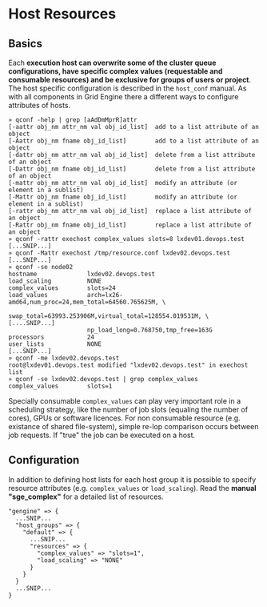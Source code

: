 
# Host Resources

## Basics

Each **execution host can overwrite some of the cluster queue configurations, have specific complex values (requestable and consumable resources) and be exclusive for groups of users or project**. The host specific configuration is described in the `host_conf` manual. As with all components in Grid Engine there a different ways to configure attributes of hosts.

    » qconf -help | grep [aAdDmMprR]attr
    [-aattr obj_nm attr_nm val obj_id_list]  add to a list attribute of an object
    [-Aattr obj_nm fname obj_id_list]        add to a list attribute of an object
    [-dattr obj_nm attr_nm val obj_id_list]  delete from a list attribute of an object
    [-Dattr obj_nm fname obj_id_list]        delete from a list attribute of an object
    [-mattr obj_nm attr_nm val obj_id_list]  modify an attribute (or element in a sublist)
    [-Mattr obj_nm fname obj_id_list]        modify an attribute (or element in a sublist) 
    [-rattr obj_nm attr_nm val obj_id_list]  replace a list attribute of an object
    [-Rattr obj_nm fname obj_id_list]        replace a list attribute of an object
    » qconf -rattr exechost complex_values slots=8 lxdev01.devops.test
    [...SNIP...]
    » qconf -Mattr exechost /tmp/resource.conf lxdev02.devops.test
    [...SNIP...]
    » qconf -se node02
    hostname              lxdev02.devops.test
    load_scaling          NONE
    complex_values        slots=24
    load_values           arch=lx26-amd64,num_proc=24,mem_total=64560.765625M, \
                          swap_total=63993.253906M,virtual_total=128554.019531M, \
    [....SNIP...]
                          np_load_long=0.768750,tmp_free=163G
    processors            24
    user_lists            NONE
    [...SNIP...]
    » qconf -me lxdev02.devops.test
    root@lxdev01.devops.test modified "lxdev02.devops.test" in exechost list
    » qconf -se lxdev02.devops.test | grep complex_values
    complex_values        slots=1

Specially consumable `complex_values` can play very important role in a scheduling strategy, like the number of job slots (equaling the number of cores), GPUs or software licences. For non consumable resource (e.g. existance of shared file-system), simple re-lop comparison occurs between job requests. If "true" the job can be executed on a host.

## Configuration

In addition to defining host lists for each host group it is possible to specify resource attributes (e.g. `complex_values` or `load_scaling`). Read the **manual "sge_complex"** for a detailed list of resources.

    "gengine" => {
      ...SNIP...
      "host_groups" => {
        "default" => {
          ...SNIP...
          "resources" => {
            "complex_values" => "slots=1",
            "load_scaling" => "NONE"
          }
        }
      }
      ...SNIP...
    }

